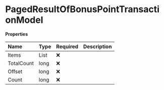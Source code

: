 # PagedResultOfBonusPointTransactionModel

**Properties**

| Name       | Type                             | Required | Description |
| :--------- | :------------------------------- | :------- | :---------- |
| Items      | List<BonusPointTransactionModel> | ❌       |             |
| TotalCount | long                             | ❌       |             |
| Offset     | long                             | ❌       |             |
| Count      | long                             | ❌       |             |

<!-- This file was generated by liblab | https://liblab.com/ -->
